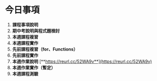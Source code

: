 # 今日事項

1. **課程事項說明**
2. **期中考說明與程式題檢討**
3. **本週課程複習**
4. **本週課程實作**
5. **先前課程複習（for、Functions）**
6. **先前課程實作**
7. **本週作業說明** [**https://reurl.cc/52WA9v**](https://reurl.cc/52WA9v)
8. **本週作業實作（暫定）**
9. **本週課程測驗**
